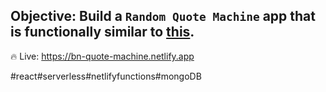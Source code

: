 ## Objective: Build a `Random Quote Machine` app that is functionally similar to [this](https://codepen.io/freeCodeCamp/full/qRZeGZ).

🔥 Live: https://bn-quote-machine.netlify.app

#react#serverless#netlifyfunctions#mongoDB

